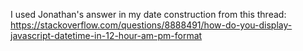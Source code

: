 I used Jonathan's answer in my date construction from this thread:
https://stackoverflow.com/questions/8888491/how-do-you-display-javascript-datetime-in-12-hour-am-pm-format
